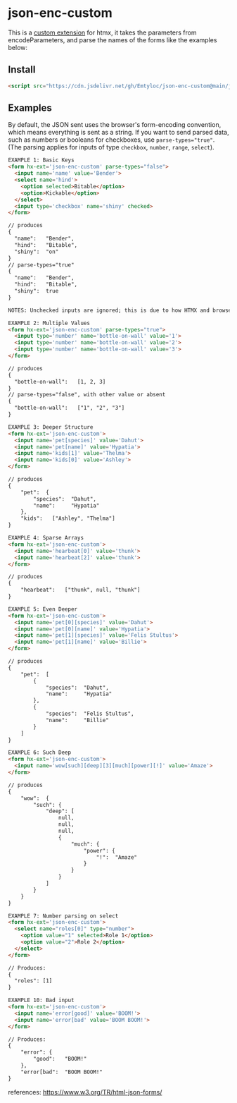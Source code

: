 # json-enc-custom
This is a [custom extension](https://github.com/bigskysoftware/htmx-extensions/tree/main?tab=readme-ov-file#defining-an-extension) for htmx, it takes the parameters from encodeParameters, and parse the names of the forms like the examples below:
## Install
```html
<script src="https://cdn.jsdelivr.net/gh/Emtyloc/json-enc-custom@main/json-enc-custom.js"></script>
```
## Examples

By default, the JSON sent uses the browser's form-encoding convention, which means everything is sent as a string. If you want to send parsed data, such as numbers or booleans for checkboxes, use `parse-types="true"`. (The parsing applies for inputs of type `checkbox`, `number`, `range`, `select`).

```html
EXAMPLE 1: Basic Keys
<form hx-ext='json-enc-custom' parse-types="false">
  <input name='name' value='Bender'>
  <select name='hind'>
    <option selected>Bitable</option>
    <option>Kickable</option>
  </select>
  <input type='checkbox' name='shiny' checked>
</form>

// produces
{
  "name":   "Bender",
  "hind":   "Bitable",
  "shiny":  "on"
}
// parse-types="true"
{
  "name":   "Bender",
  "hind":   "Bitable",
  "shiny":  true   
}

NOTES: Unchecked inputs are ignored; this is due to how HTMX and browsers behave.
```
```html
EXAMPLE 2: Multiple Values
<form hx-ext='json-enc-custom' parse-types="true">
  <input type='number' name='bottle-on-wall' value='1'>
  <input type='number' name='bottle-on-wall' value='2'>
  <input type='number' name='bottle-on-wall' value='3'>
</form>

// produces
{
  "bottle-on-wall":   [1, 2, 3]
}
// parse-types="false", with other value or absent
{
  "bottle-on-wall":   ["1", "2", "3"]
}
```
```html
EXAMPLE 3: Deeper Structure
<form hx-ext='json-enc-custom'>
  <input name='pet[species]' value='Dahut'>
  <input name='pet[name]' value='Hypatia'>
  <input name='kids[1]' value='Thelma'>
  <input name='kids[0]' value='Ashley'>
</form>

// produces
{
    "pet":  {
        "species":  "Dahut",
        "name":     "Hypatia"
    },
    "kids":   ["Ashley", "Thelma"]
}
```
```html
EXAMPLE 4: Sparse Arrays
<form hx-ext='json-enc-custom'>
  <input name='hearbeat[0]' value='thunk'>
  <input name='hearbeat[2]' value='thunk'>
</form>

// produces
{
    "hearbeat":   ["thunk", null, "thunk"]
}
```
```html
EXAMPLE 5: Even Deeper
<form hx-ext='json-enc-custom'>
  <input name='pet[0][species]' value='Dahut'>
  <input name='pet[0][name]' value='Hypatia'>
  <input name='pet[1][species]' value='Felis Stultus'>
  <input name='pet[1][name]' value='Billie'>
</form>

// produces
{
    "pet":  [
        {
            "species":  "Dahut",
            "name":     "Hypatia"
        },
        {
            "species":  "Felis Stultus",
            "name":     "Billie"
        }
    ]
}
```
```html
EXAMPLE 6: Such Deep
<form hx-ext='json-enc-custom'>
  <input name='wow[such][deep][3][much][power][!]' value='Amaze'>
</form>

// produces
{
    "wow":  {
        "such": {
            "deep": [
                null,
                null,
                null,
                {
                    "much": {
                        "power": {
                            "!":  "Amaze"
                        }
                    }
                }
            ]
        }
    }
}
```

```html
EXAMPLE 7: Number parsing on select 
<form hx-ext='json-enc-custom'>
  <select name="roles[0]" type="number">
    <option value="1" selected>Role 1</option>
    <option value="2">Role 2</option>
  </select>
</form>

// Produces:
{
  "roles": [1]
}
```

```html
EXAMPLE 10: Bad input
<form hx-ext='json-enc-custom'>
  <input name='error[good]' value='BOOM!'>
  <input name='error[bad' value='BOOM BOOM!'>
</form>

// Produces:
{
    "error": {
        "good":   "BOOM!"
    },
    "error[bad":  "BOOM BOOM!"
}
```
references: https://www.w3.org/TR/html-json-forms/


